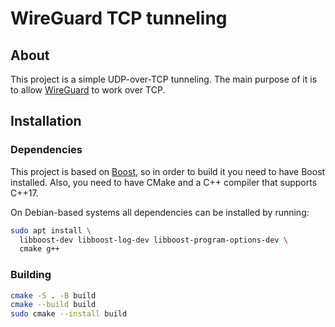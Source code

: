 # WireGuard TCP tunneling

## About

This project is a simple UDP-over-TCP tunneling. The main purpose of it is to
allow [WireGuard](https://www.wireguard.com/) to work over TCP.

## Installation

### Dependencies

This project is based on [Boost](https://www.boost.org/), so in order to build
it you need to have Boost installed. Also, you need to have CMake and a C++
compiler that supports C++17.

On Debian-based systems all dependencies can be installed by running:

```sh
sudo apt install \
  libboost-dev libboost-log-dev libboost-program-options-dev \
  cmake g++
```

### Building

```sh
cmake -S . -B build
cmake --build build
sudo cmake --install build
```
